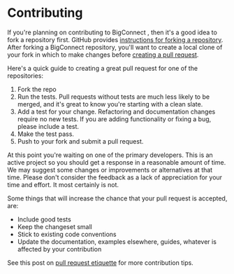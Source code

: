 # Contributing

If you're planning on contributing to BigConnect , then it's a good idea to fork a repository first. GitHub provides [instructions for forking a repository](https://help.github.com/articles/fork-a-repo). After forking a BigConnect repository, you'll want to create a local clone of your fork in which to make changes before [creating a pull request](https://help.github.com/articles/creating-a-pull-request/).

Here's a quick guide to creating a great pull request for one of the repositories:

1. Fork the repo
2. Run the tests. Pull requests without tests are much less likely to be merged, and it's great to know you're starting with a clean slate.
3. Add a test for your change. Refactoring and documentation changes require no new tests. If you are adding functionality or fixing a bug, please include a test.
4. Make the test pass.
5. Push to your fork and submit a pull request.

At this point you're waiting on one of the primary developers. This is an active project so you should get a response in a reasonable amount of time. We may suggest some changes or improvements or alternatives at that time. Please don't consider the feedback as a lack of appreciation for your time and effort. It most certainly is not.

Some things that will increase the chance that your pull request is accepted, are:

* Include good tests
* Keep the changeset small
* Stick to existing code conventions
* Update the documentation, examples elsewhere, guides, whatever is affected by your contribution

See this post on [pull request etiquette](http://kunkle.org/blog/2013/07/10/pull-request-etiquette/) for more contribution tips.

